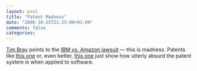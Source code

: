 ```yaml
---
layout: post
title: "Patent Madness"
date: "2006-10-25T21:25:00+01:00"
comments: false
categories: 
---
```


<p><a href="http://www.tbray.org/ongoing/When/200x/2006/10/24/IBM-Amazon">Tim Bray</a> points to the <a href="http://www-03.ibm.com/press/us/en/pressrelease/20481.wss">IBM vs. Amazon lawsuit</a> &#8212; this is madness. Patents like <a href="http://patft.uspto.gov/netacgi/nph-Parser?Sect1=PTO1&amp;Sect2=HITOFF&amp;d=PALL&amp;p=1&amp;u=%2Fnetahtml%2FPTO%2Fsrchnum.htm&amp;r=1&amp;f=G&amp;l=50&amp;s1=5,319,542.PN.&amp;OS=PN/5,319,542&amp;RS=PN/5,319,542">this one</a> or, even better, <a href="http://patft.uspto.gov/netacgi/nph-Parser?Sect1=PTO1&amp;Sect2=HITOFF&amp;d=PALL&amp;p=1&amp;u=%2Fnetahtml%2FPTO%2Fsrchnum.htm&amp;r=1&amp;f=G&amp;l=50&amp;s1=5,796,967.PN.&amp;OS=PN/5,796,967&amp;RS=PN/5,796,967">this one</a> just show how utterly absurd the patent system is when applied to software.</p>


